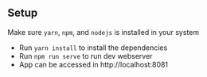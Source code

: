 ## Setup

Make sure `yarn`, `npm`, and `nodejs` is installed in your system

- Run `yarn install` to install the dependencies
- Run `npm run serve` to run dev webserver
- App can be accessed in http://localhost:8081
